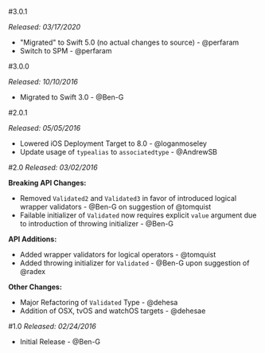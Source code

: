 #3.0.1

*Released: 03/17/2020*

- "Migrated" to Swift 5.0 (no actual changes to source) - @perfaram
- Switch to SPM - @perfaram

#3.0.0

*Released: 10/10/2016*

- Migrated to Swift 3.0 - @Ben-G

#2.0.1

*Released: 05/05/2016*

- Lowered iOS Deployment Target to 8.0 - @loganmoseley
- Update usage of `typealias` to `associatedtype` - @AndrewSB

#2.0
*Released: 03/02/2016*

**Breaking API Changes:**

- Removed `Validated2` and `Validated3` in favor of introduced logical wrapper validators - @Ben-G on suggestion of @tomquist
- Failable initializer of `Validated` now requires explicit `value` argument due to introduction of throwing initializer - @Ben-G

**API Additions:**

- Added wrapper validators for logical operators - @tomquist
- Added throwing initializer for `Validated` - @Ben-G upon suggestion of @radex

**Other Changes:**

- Major Refactoring of `Validated` Type - @dehesa
- Addition of OSX, tvOS and watchOS targets - @dehesae

#1.0
*Released: 02/24/2016*

- Initial Release - @Ben-G